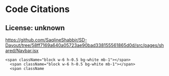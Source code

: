 # Code Citations

## License: unknown
https://github.com/SaqlineShabbir/SD-Dayout/tree/58ff7169a640a05723ae90bad338155561865d0d/src/pages/shared/Navbar.jsx

```
<span className="block w-6 h-0.5 bg-white mb-1"></span>
  <span className="block w-6 h-0.5 bg-white mb-1"></span>
  <span className
```

